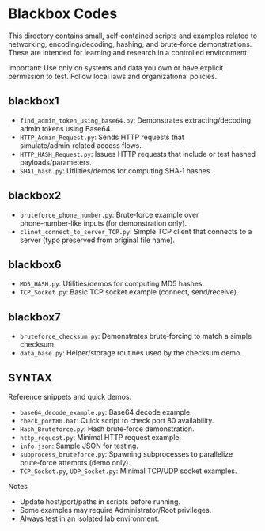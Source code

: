# Blackbox Codes

This directory contains small, self‑contained scripts and examples related to networking, encoding/decoding, hashing, and brute‑force demonstrations. These are intended for learning and research in a controlled environment.

Important: Use only on systems and data you own or have explicit permission to test. Follow local laws and organizational policies.

## blackbox1
- `find_admin_token_using_base64.py`: Demonstrates extracting/decoding admin tokens using Base64.
- `HTTP_Admin_Request.py`: Sends HTTP requests that simulate/admin‑related access flows.
- `HTTP_HASH_Request.py`: Issues HTTP requests that include or test hashed payloads/parameters.
- `SHA1_hash.py`: Utilities/demos for computing SHA‑1 hashes.

## blackbox2
- `bruteforce_phone_number.py`: Brute‑force example over phone‑number‑like inputs (for demonstration only).
- `clinet_connect_to_server_TCP.py`: Simple TCP client that connects to a server (typo preserved from original file name).

## blackbox6
- `MD5_HASH.py`: Utilities/demos for computing MD5 hashes.
- `TCP_Socket.py`: Basic TCP socket example (connect, send/receive).

## blackbox7
- `bruteforce_checksum.py`: Demonstrates brute‑forcing to match a simple checksum.
- `data_base.py`: Helper/storage routines used by the checksum demo.

## SYNTAX
Reference snippets and quick demos:
- `base64_decode_example.py`: Base64 decode example.
- `check_port80.bat`: Quick script to check port 80 availability.
- `Hash_Bruteforce.py`: Hash brute‑force demonstration.
- `http_request.py`: Minimal HTTP request example.
- `info.json`: Sample JSON for testing.
- `subprocess_bruteforce.py`: Spawning subprocesses to parallelize brute‑force attempts (demo only).
- `TCP_Socket.py`, `UDP_Socket.py`: Minimal TCP/UDP socket examples.

Notes
- Update host/port/paths in scripts before running.
- Some examples may require Administrator/Root privileges.
- Always test in an isolated lab environment.


